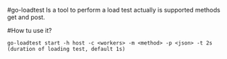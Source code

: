 #go-loadtest
Is a tool to perform a load test actually is supported methods get and post.

#How tu use it?
```
go-loadtest start -h host -c <workers> -m <method> -p <json> -t 2s (duration of loading test, default 1s)
```
